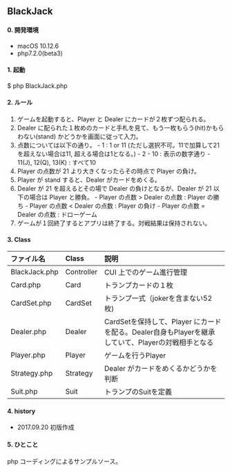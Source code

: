## BlackJack
#### 0. 開発環境
  - macOS 10.12.6
  - php7.2.0(beta3)

#### 1. 起動
  $ php BlackJack.php

#### 2. ルール
  1. ゲームを起動すると、Player と Dealer にカードが２枚ずつ配られる。
  2. Dealer に配られた１枚めのカードと手札を見て、もう一枚もらう(hit)かもらわない(stand) かどうかを画面に従って入力。
  3. 点数については以下の通り。
    - 1 : 1 or 11 (ただし選択不可。11で加算して21を超えない場合は11, 超える場合は1となる。)
    - 2 - 10 : 表示の数字通り
    - 11(J), 12(Q), 13(K) : すべて10
  4. Player の点数が 21 より大きくなったらその時点で Player の負け。
  5. Player が stand すると、Dealer がカードをめくる。
  6. Dealer が 21 を超えるとその場で Dealer の負けとなるが、Dealer が 21 以下の場合は Player と勝負。
    - Player の点数 > Dealer の点数 : Player の勝ち
    - Player の点数 < Dealer の点数 : Player の負け
    - Player の点数 = Dealer の点数 : ドローゲーム
  7. ゲームが１回終了するとアプリは終了する。対戦結果は保持されない。

#### 3. Class
| ファイル名 | Class | 説明 |
|:------|:----|:----|
| BlackJack.php | Controller | CUI 上でのゲーム進行管理 |
| Card.php | Card | トランプカードの１枚 |
| CardSet.php | CardSet | トランプ一式（jokerを含まない52枚) |
| Dealer.php | Dealer | CardSetを保持して、Player にカードを配る。Dealer自身もPlayerを継承していて、Playerの対戦相手となる |
| Player.php | Player | ゲームを行うPlayer |
| Strategy.php | Strategy | Dealer がカードをめくるかどうかを判断 |
| Suit.php | Suit | トランプのSuitを定義 |

#### 4. history
  - 2017.09.20 初版作成

#### 5. ひとこと
  php コーディングによるサンプルソース。
